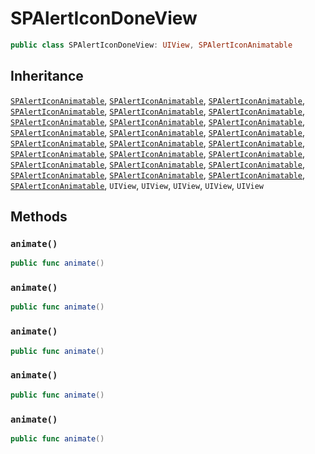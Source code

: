 # SPAlertIconDoneView

``` swift
public class SPAlertIconDoneView: UIView, SPAlertIconAnimatable 
```

## Inheritance

[`SPAlertIconAnimatable`](/SPAlertIconAnimatable), [`SPAlertIconAnimatable`](/SPAlertIconAnimatable), [`SPAlertIconAnimatable`](/SPAlertIconAnimatable), [`SPAlertIconAnimatable`](/SPAlertIconAnimatable), [`SPAlertIconAnimatable`](/SPAlertIconAnimatable), [`SPAlertIconAnimatable`](/SPAlertIconAnimatable), [`SPAlertIconAnimatable`](/SPAlertIconAnimatable), [`SPAlertIconAnimatable`](/SPAlertIconAnimatable), [`SPAlertIconAnimatable`](/SPAlertIconAnimatable), [`SPAlertIconAnimatable`](/SPAlertIconAnimatable), [`SPAlertIconAnimatable`](/SPAlertIconAnimatable), [`SPAlertIconAnimatable`](/SPAlertIconAnimatable), [`SPAlertIconAnimatable`](/SPAlertIconAnimatable), [`SPAlertIconAnimatable`](/SPAlertIconAnimatable), [`SPAlertIconAnimatable`](/SPAlertIconAnimatable), [`SPAlertIconAnimatable`](/SPAlertIconAnimatable), [`SPAlertIconAnimatable`](/SPAlertIconAnimatable), [`SPAlertIconAnimatable`](/SPAlertIconAnimatable), [`SPAlertIconAnimatable`](/SPAlertIconAnimatable), [`SPAlertIconAnimatable`](/SPAlertIconAnimatable), [`SPAlertIconAnimatable`](/SPAlertIconAnimatable), [`SPAlertIconAnimatable`](/SPAlertIconAnimatable), [`SPAlertIconAnimatable`](/SPAlertIconAnimatable), [`SPAlertIconAnimatable`](/SPAlertIconAnimatable), [`SPAlertIconAnimatable`](/SPAlertIconAnimatable), `UIView`, `UIView`, `UIView`, `UIView`, `UIView`

## Methods

### `animate()`

``` swift
public func animate() 
```

### `animate()`

``` swift
public func animate() 
```

### `animate()`

``` swift
public func animate() 
```

### `animate()`

``` swift
public func animate() 
```

### `animate()`

``` swift
public func animate() 
```
